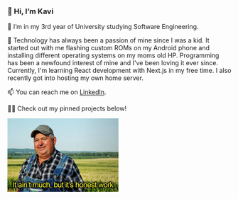 ### 👋 Hi, I’m Kavi
🌱 I’m in my 3rd year of University studying Software Engineering.

👀 Technology has always been a passion of mine since I was a kid. It started out with me flashing custom ROMs on my Android phone and installing different operating systems on my moms old HP. Programming has been a newfound interest of mine and I've been loving it ever since. Currently, I'm learning React development with Next.js in my free time. I also recently got into hosting my own home server.

📫 You can reach me on [LinkedIn](https://www.linkedin.com/in/kaviraj-vijayanthiran-a4aa9b240).

👨‍💻 Check out my pinned projects below!

<img src="./images/it-aint-much-but-its-honest-work.jpeg" width="250px"/>

<!--- - ⚡ Fun fact: ... --->

<!---
KaviV23/KaviV23 is a ✨ special ✨ repository because its `README.md` (this file) appears on your GitHub profile.
You can click the Preview link to take a look at your changes.
--->
